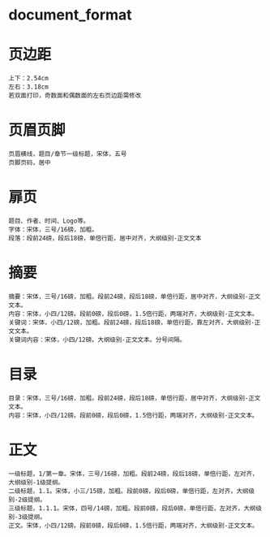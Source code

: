# document_format

# 页边距
    上下：2.54cm
    左右：3.18cm
    若双面打印，奇数面和偶数面的左右页边距需修改

# 页眉页脚
    页眉横线，题目/章节一级标题，宋体，五号
    页脚页码，居中
# 扉页
    题目、作者、时间、Logo等。
    字体：宋体，三号/16磅，加粗。
    段落：段前24磅，段后18磅，单倍行距，居中对齐，大纲级别-正文文本

# 摘要
    摘要：宋体，三号/16磅，加粗。段前24磅，段后18磅，单倍行距，居中对齐，大纲级别-正文文本。
    内容：宋体，小四/12磅。段前0磅，段后0磅，1.5倍行距，两端对齐，大纲级别-正文文本。
    关键词：宋体，小四/12磅，加粗。段前24磅，段后18磅，单倍行距，靠左对齐，大纲级别-正文文本。
    关键词内容：宋体，小四/12磅。大纲级别-正文文本。分号间隔。

# 目录
    目录：宋体，三号/16磅，加粗。段前24磅，段后18磅，单倍行距，居中对齐，大纲级别-正文文本。
    内容：宋体，小四/12磅。段前0磅，段后0磅，1.5倍行距，两端对齐，大纲级别-正文文本。

# 正文
    一级标题，1/第一章。宋体，三号/16磅，加粗。段前24磅，段后18磅，单倍行距，左对齐，大纲级别-1级提纲。
    二级标题，1.1。宋体，小三/15磅，加粗。段前0磅，段后0磅，单倍行距，左对齐，大纲级别-2级提纲。
    三级标题，1.1.1。宋体，四号/14磅，加粗。段前0磅，段后0磅，单倍行距，左对齐，大纲级别-3级提纲。
    正文。宋体，小四/12磅。段前0磅，段后0磅，1.5倍行距，两端对齐，大纲级别-正文文本。

